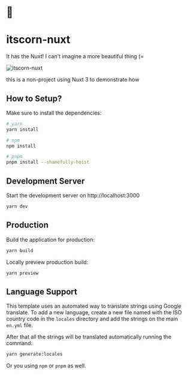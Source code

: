 # :corn:
# itscorn-nuxt
It has the Nuxt! I can't imagine a more beautiful thing (=

![itscorn-nuxt](https://user-images.githubusercontent.com/236071/192311529-536eb791-bb43-4919-b4f5-444605385403.png)

this is a non-project using Nuxt 3 to demonstrate how 

## How to Setup?

Make sure to install the dependencies:

```bash
# yarn
yarn install

# npm
npm install

# pnpm
pnpm install --shamefully-hoist
```

## Development Server

Start the development server on http://localhost:3000

```bash
yarn dev
```

## Production

Build the application for production:

```bash
yarn build
```

Locally preview production build:

```bash
yarn preview
```

## Language Support

This template uses an automated way to translate strings using Google translate. To add a new language, create a new file named with the ISO country code in the `locales` directory and add the strings on the main `en.yml` file. 

After that all the strings will be translated automatically running the command:

```bash
yarn generate:locales
```

Or you using `npm` or `pnpm` as well.